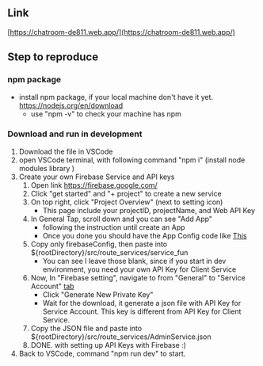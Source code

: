 ## Link
[https://chatroom-de811.web.app/](https://chatroom-de811.web.app/)
## Step to reproduce
### npm package
- install npm package, if your local machine don't have it yet. https://nodejs.org/en/download
  - use "npm -v" to check your machine has npm
### Download and run in development
1. Download the file in VSCode
3. open VSCode terminal, with following command "npm i" (install node modules library )
4. Create your own Firebase Service and API keys 
     1. Open link https://firebase.google.com/
     2.  Click "get started" and "+ project" to create a new service
     3. On top right, click "Project Overview" (next to setting icon)
         * This page include your projectID, projectName, and Web API Key
    4. In General Tap, scroll down and you can see "Add App"
       * following the instruction until create an App
       * Once you done you should have the App Config code like [This](https://dev.to/nicolasmontielf/how-setup-firebase-on-your-frontend-project-1ap)
    5. Copy only firebaseConfig, then paste into ${rootDirectory}/src/route_services/service_fun
         * You can see I leave those blank, since if you start in dev environment, you need your own API Key for Client Service
    6. Now, In "Firebase setting", navigate to from "General" to "Service Account" [tab](https://firebase.blog/posts/2016/11/bringing-firebase-to-your-server/)
        * Click "Generate New Private Key"
        * Wait for the download, it generate a json file with API Key for Service Account. This key is different from API Key for Client Service.
    8. Copy the JSON file and paste into  ${rootDirectory}/src/route_services/AdminService.json
    9. DONE. with setting up API Keys with Firebase :)
6. Back to VSCode, command "npm run dev" to start.
   
  